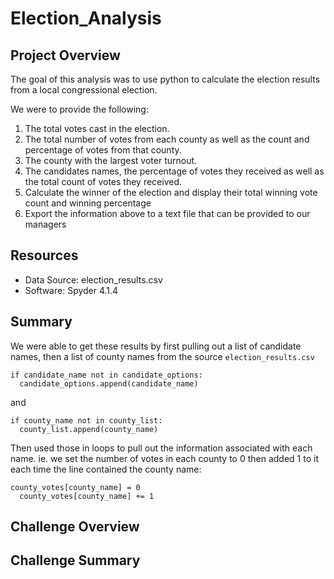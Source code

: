# Election_Analysis

## Project Overview

The goal of this analysis was to use python to calculate the election results from a local congressional election.

We were to provide the following:
  1. The total votes cast in the election.
  2. The total number of votes from each county as well as the count and percentage of votes from that county.
  3. The county with the largest voter turnout. 
  4. The candidates names, the percentage of votes they received as well as the total count of votes they received.
  6. Calculate the winner of the election and display their total winning vote count and winning percentage
  6. Export the information above to a text file that can be provided to our managers

## Resources

- Data Source: election_results.csv
- Software: Spyder 4.1.4

## Summary

We were able to get these results by first pulling out a list of candidate names, then a list of county names from the source `election_results.csv`
```
if candidate_name not in candidate_options:
  candidate_options.append(candidate_name)
```
and
```
if county_name not in county_list: 
  county_list.append(county_name)
```
Then used those in loops to pull out the information associated with each name. ie. we set the number of votes in each county to 0 then added 1 to it each time the line contained the county name:
```
county_votes[county_name] = 0
  county_votes[county_name] += 1
```

## Challenge Overview

## Challenge Summary
